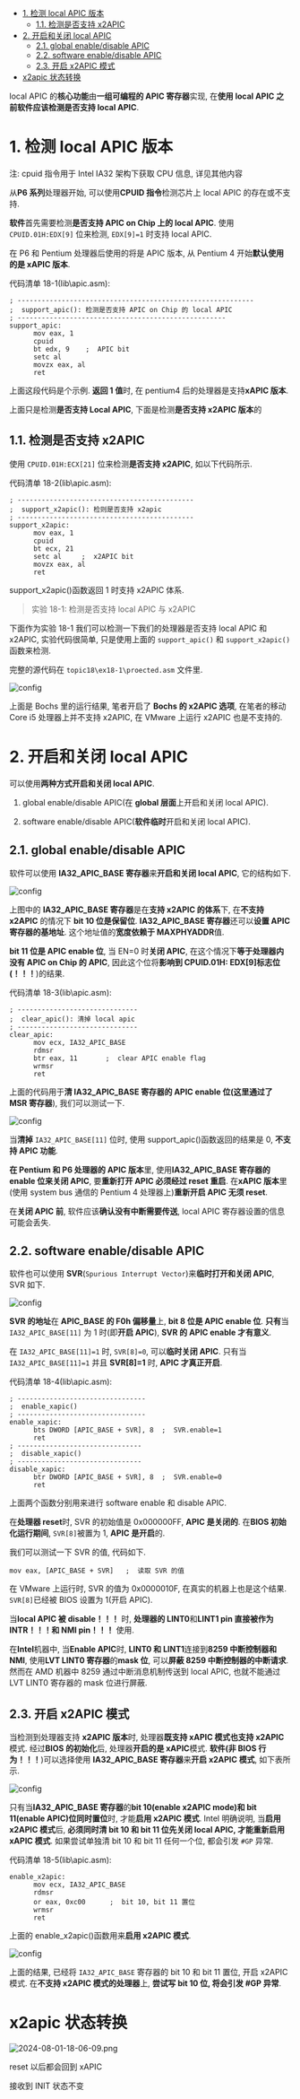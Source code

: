 <!-- @import "[TOC]" {cmd="toc" depthFrom=1 depthTo=6 orderedList=false} -->

<!-- code_chunk_output -->

- [1. 检测 local APIC 版本](#1-检测-local-apic-版本)
  - [1.1. 检测是否支持 x2APIC](#11-检测是否支持-x2apic)
- [2. 开启和关闭 local APIC](#2-开启和关闭-local-apic)
  - [2.1. global enable/disable APIC](#21-global-enabledisable-apic)
  - [2.2. software enable/disable APIC](#22-software-enabledisable-apic)
  - [2.3. 开启 x2APIC 模式](#23-开启-x2apic-模式)
- [x2apic 状态转换](#x2apic-状态转换)

<!-- /code_chunk_output -->

local APIC 的**核心功能**由**一组可编程的 APIC 寄存器**实现, 在**使用 local APIC 之前软件应该检测是否支持 local APIC**.

# 1. 检测 local APIC 版本

注: cpuid 指令用于 Intel IA32 架构下获取 CPU 信息, 详见其他内容

从**P6 系列**处理器开始, 可以使用**CPUID 指令**检测芯片上 local APIC 的存在或不支持.

**软件**首先需要检测**是否支持 APIC on Chip 上的 local APIC**. 使用 `CPUID.01H:EDX[9]` 位来检测, `EDX[9]=1` 时支持 local APIC.

在 P6 和 Pentium 处理器后使用的将是 APIC 版本, 从 Pentium 4 开始**默认使用的是 xAPIC 版本**.

代码清单 18-1(lib\apic.asm):

```x86asm
; -----------------------------------------------------------
;  support_apic(): 检测是否支持 APIC on Chip 的 local APIC
; ----------------------------------------------------
support_apic:
      mov eax, 1
      cpuid
      bt edx, 9    ;  APIC bit
      setc al
      movzx eax, al
      ret
```

上面这段代码是个示例. **返回 1 值**时, 在 pentium4 后的处理器是支持**xAPIC 版本**.

上面只是检测**是否支持 Local APIC**, 下面是检测**是否支持 x2APIC 版本**的

## 1.1. 检测是否支持 x2APIC

使用 `CPUID.01H:ECX[21]` 位来检测**是否支持 x2APIC**, 如以下代码所示.

代码清单 18-2(lib\apic.asm):

```x86asm
; --------------------------------------------
;  support_x2apic(): 检则是否支持 x2apic
; --------------------------------------------
support_x2apic:
      mov eax, 1
      cpuid
      bt ecx, 21
      setc al     ;  x2APIC bit
      movzx eax, al
      ret
```

support_x2apic()函数返回 1 时支持 x2APIC 体系.

>实验 18-1: 检测是否支持 local APIC 与 x2APIC

下面作为实验 18-1 我们可以检测一下我们的处理器是否支持 local APIC 和 x2APIC, 实验代码很简单, 只是使用上面的 `support_apic()` 和 `support_x2apic()` 函数来检测.

完整的源代码在 `topic18\ex18-1\proected.asm` 文件里.

![config](./images/4.png)

上面是 Bochs 里的运行结果, 笔者开启了 **Bochs 的 x2APIC 选项**, 在笔者的移动 Core i5 处理器上并不支持 x2APIC, 在 VMware 上运行 x2APIC 也是不支持的.

# 2. 开启和关闭 local APIC

可以使用**两种方式开启和关闭 local APIC**.

1) global enable/disable APIC(在 **global 层面**上开启和关闭 local APIC).

2) software enable/disable APIC(**软件临时**开启和关闭 local APIC).

## 2.1. global enable/disable APIC

软件可以使用 **IA32_APIC_BASE 寄存器**来**开启和关闭 local APIC**, 它的结构如下.

![config](./images/5.png)

上图中的 **IA32_APIC_BASE 寄存器**是在**支持 x2APIC 的体系**下, 在**不支持 x2APIC** 的情况下 **bit 10 位是保留位**. **IA32_APIC_BASE 寄存器**还可以**设置 APIC 寄存器的基地址**. 这个地址值的**宽度依赖于 MAXPHYADDR**值.

**bit 11 位是 APIC enable 位**, 当 EN=0 时**关闭 APIC**, 在这个情况下**等于处理器内没有 APIC on Chip 的 APIC**, 因此这个位将**影响到 CPUID.01H: EDX[9]标志位(！！！**)的结果.

代码清单 18-3(lib\apic.asm):

```x86asm
; ------------------------------
;  clear_apic(): 清掉 local apic
; ------------------------------
clear_apic:
      mov ecx, IA32_APIC_BASE
      rdmsr
      btr eax, 11       ;  clear APIC enable flag
      wrmsr
      ret
```

上面的代码用于**清 IA32_APIC_BASE 寄存器的 APIC enable 位(这里通过了 MSR 寄存器**), 我们可以测试一下.

![config](./images/6.png)

当**清掉** `IA32_APIC_BASE[11]` 位时, 使用 support_apic()函数返回的结果是 0, **不支持 APIC 功能**.

**在 Pentium 和 P6 处理器的 APIC 版本**里, 使用**IA32_APIC_BASE 寄存器的 enable 位来关闭 APIC**, 要**重新打开 APIC 必须经过 reset 重启**. 在**xAPIC 版本**里(使用 system bus 通信的 Pentium 4 处理器上)**重新开启 APIC 无须 reset**.

在**关闭 APIC 前**, 软件应该**确认没有中断需要传送**, local APIC 寄存器设置的信息可能会丢失.

## 2.2. software enable/disable APIC

软件也可以使用 **SVR**(`Spurious Interrupt Vector`)来**临时打开和关闭 APIC**, SVR 如下.

![config](./images/7.png)

**SVR 的地址**在 **APIC_BASE 的 F0h 偏移量**上, **bit 8 位是 APIC enable 位**. **只有**当 `IA32_APIC_BASE[11]` 为 1 时(即**开启 APIC**), **SVR 的 APIC enable 才有意义**.

在 `IA32_APIC_BASE[11]=1` 时, `SVR[8]=0`, 可以**临时关闭 APIC**. 只有当 `IA32_APIC_BASE[11]=1` 并且 **SVR[8]=1** 时, **APIC 才真正开启**.

代码清单 18-4(lib\apic.asm):

```x86asm
; --------------------------------
;  enable_xapic()
; --------------------------------
enable_xapic:
      bts DWORD [APIC_BASE + SVR], 8  ;  SVR.enable=1
      ret
; -------------------------------
;  disable_xapic()
; -------------------------------
disable_xapic:
      btr DWORD [APIC_BASE + SVR], 8  ;  SVR.enable=0
      ret
```

上面两个函数分别用来进行 software enable 和 disable APIC.

在**处理器 reset**时, SVR 的初始值是 0x000000FF, **APIC 是关闭的**. 在**BIOS 初始化运行期间**, `SVR[8]`被置为 1, **APIC 是开启**的.

我们可以测试一下 SVR 的值, 代码如下.

```x86asm
mov eax, [APIC_BASE + SVR]   ;  读取 SVR 的值
```

在 VMware 上运行时, SVR 的值为 0x0000010F, 在真实的机器上也是这个结果. `SVR[8]`已经被 BIOS 设置为 1(开启 APIC).

当**local APIC 被 disable！！！** 时, **处理器的 LINT0**和**LINT1 pin 直接被作为 INTR！！！和 NMI pin！！！** 使用.

在**Intel**机器中, 当**Enable APIC**时, **LINT0 和 LINT1**连接到**8259 中断控制器和 NMI**, 使用**LVT LINT0 寄存器**的**mask 位**, 可以**屏蔽 8259 中断控制器的中断请求**. 然而在 AMD 机器中 8259 通过中断消息机制传送到 local APIC, 也就不能通过 LVT LINT0 寄存器的 mask 位进行屏蔽.

## 2.3. 开启 x2APIC 模式

当检测到处理器支持 **x2APIC 版本**时, 处理器**既支持 xAPIC 模式也支持 x2APIC**模式. 经过**BIOS 的初始化**后, 处理器**开启的是 xAPIC**模式. **软件(非 BIOS 行为！！！**)可以选择使用 **IA32_APIC_BASE 寄存器**来**开启 x2APIC 模式**, 如下表所示.

![config](./images/8.png)

只有当**IA32_APIC_BASE 寄存器**的**bit 10(enable x2APIC mode)和 bit 11(enable APIC)位同时置位**时, 才能**启用 x2APIC 模式**. Intel 明确说明, 当**启用 x2APIC 模式**后, **必须同时清 bit 10 和 bit 11 位先关闭 local APIC, 才能重新启用 xAPIC 模式**. 如果尝试单独清 bit 10 和 bit 11 任何一个位, 都会引发 `#GP` 异常.

代码清单 18-5(lib\apic.asm):

```x86asm
enable_x2apic:
      mov ecx, IA32_APIC_BASE
      rdmsr
      or eax, 0xc00      ;  bit 10, bit 11 置位
      wrmsr
      ret
```

上面的 enable_x2apic()函数用来**启用 x2APIC 模式**.

![config](./images/9.png)

上面的结果, 已经将 `IA32_APIC_BASE` 寄存器的 bit 10 和 bit 11 置位, 开启 x2APIC 模式. 在**不支持 x2APIC 模式的处理器**上, **尝试写 bit 10 位, 将会引发 #GP 异常**.

# x2apic 状态转换

![2024-08-01-18-06-09.png](./images/2024-08-01-18-06-09.png)

reset 以后都会回到 xAPIC

接收到 INIT 状态不变